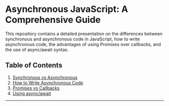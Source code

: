 # Asynchronous JavaScript: A Comprehensive Guide

This repository contains a detailed presentation on the differences between synchronous and asynchronous code in JavaScript, how to write asynchronous code, the advantages of using Promises over callbacks, and the use of async/await syntax.

## Table of Contents

1. [Synchronous vs Asynchronous](#synchronous-vs-asynchronous)
2. [How to Write Asynchronous Code](#how-to-write-asynchronous-code)
3. [Promises vs Callbacks](#promises-vs-callbacks)
4. [Using async/await](#using-asyncawait)

---
